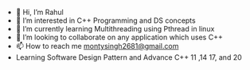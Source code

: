 - 👋 Hi, I’m Rahul
- 👀 I’m interested in C++ Programming and DS concepts
- 🌱 I’m currently learning Multithreading using Pthread in linux
- 💞️ I’m looking to collaborate on any application which uses C++
- 📫 How to reach me montysingh2681@gmail.com
- Learning Software Design Pattern and Advance C++ 11 ,14 17, and 20
<!---
MontySingh/MontySingh is a ✨ special ✨ repository because its `README.md` (this file) appears on your GitHub profile.
You can click the Preview link to take a look at your changes.
--->
